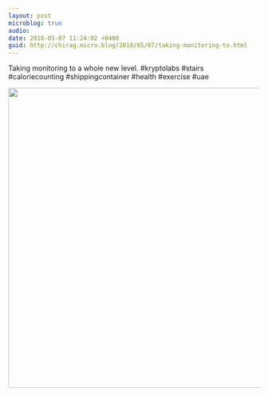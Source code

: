 ```yaml
---
layout: post
microblog: true
audio: 
date: 2018-05-07 11:24:02 +0400
guid: http://chirag.micro.blog/2018/05/07/taking-monitoring-to.html
---
```

Taking monitoring to a whole new level.
#kryptolabs #stairs #caloriecounting #shippingcontainer #health #exercise #uae

<img src="http://www.chirag.biz/uploads/2018/719825aaa6.jpg" width="600" height="600" />
